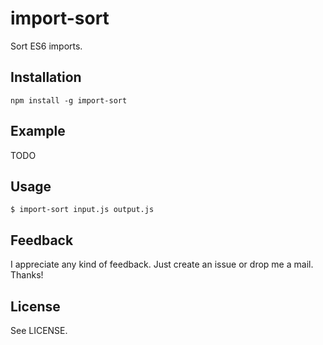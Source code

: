 import-sort
===========

Sort ES6 imports.

Installation
------------

`npm install -g import-sort`

Example
-------

TODO

Usage
-----

`$ import-sort input.js output.js`

## Feedback ##

I appreciate any kind of feedback. Just create an issue or drop me a mail. Thanks!

## License ##

See LICENSE.
